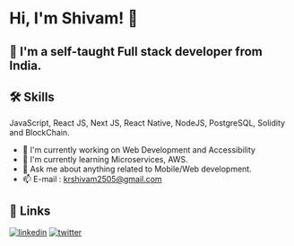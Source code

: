 # Hi, I'm Shivam! 👋
## 🚀 I'm a self-taught Full stack developer from India.
## 🛠 Skills
JavaScript, React JS, Next JS, React Native, NodeJS, PostgreSQL, Solidity and BlockChain.

- 🔭 I'm currently working on Web Development and Accessibility
- 🌱 I'm currently learning Microservices, AWS.
- 💬 Ask me about anything related to Mobile/Web development.
- 📫 E-mail : krshivam2505@gmail.com


## 🔗 Links
[![linkedin](https://img.shields.io/badge/linkedin-0A66C2?style=for-the-badge&logo=linkedin&logoColor=white)](https://www.linkedin.com/in/kumar-shivam-9a5a94171/)
[![twitter](https://img.shields.io/badge/twitter-1DA1F2?style=for-the-badge&logo=twitter&logoColor=white)](https://twitter.com/HeyShirii)

  

<!---
Krshivam25/Krshivam25 is a ✨ special ✨ repository because its `README.md` (this file) appears on your GitHub profile.
You can click the Preview link to take a look at your changes.
--->
